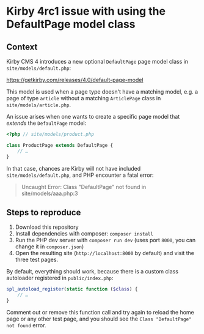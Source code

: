 # Kirby 4rc1 issue with using the DefaultPage model class

## Context

Kirby CMS 4 introduces a new optional `DefaultPage` page model class in `site/models/default.php`:

https://getkirby.com/releases/4.0/default-page-model

This model is used when a page type doesn't have a matching model, e.g. a page of type `article` without a matching `ArticlePage` class in `site/models/article.php`.

An issue arises when one wants to create a specific page model that _extends_ the `DefaultPage` model:

```php
<?php // site/models/product.php

class ProductPage extends DefaultPage {
	// …
}
```

In that case, chances are Kirby will not have included `site/models/default.php`, and PHP encounter a fatal error:

> Uncaught Error: Class "DefaultPage" not found in site/models/aaa.php:3

## Steps to reproduce

1. Download this repository
2. Install dependencies with composer: `composer install`
3. Run the PHP dev server with `composer run dev` (uses port `8000`, you can change it in `composer.json`)
4. Open the resulting site (`http://localhost:8000` by default) and visit the three test pages.

By default, everything should work, because there is a custom class autoloader registered in `public/index.php`:

```php
spl_autoload_register(static function ($class) {
	// …
}
```

Comment out or remove this function call and try again to reload the home page or any other test page, and you should see the `Class "DefaultPage" not found` error.
